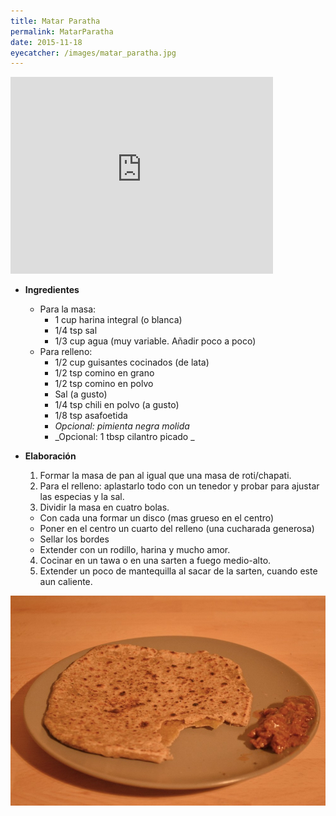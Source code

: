 ```yaml
---
title: Matar Paratha
permalink: MatarParatha
date: 2015-11-18
eyecatcher: /images/matar_paratha.jpg
---
```


<iframe width="420" height="315" src="http://www.youtube.com/embed/DsRroao6hRg" frameborder="0"
allowfullscreen></iframe>


* **Ingredientes**

  * Para la masa: 
    * 1 cup harina integral (o blanca)
    * 1/4 tsp sal
    * 1/3 cup agua (muy variable. Añadir poco a poco)
  * Para relleno: 
    * 1/2 cup guisantes cocinados (de lata)
    * 1/2 tsp comino en grano
    * 1/2 tsp comino en polvo
    * Sal (a gusto)
    * 1/4 tsp chili en polvo (a gusto)
    * 1/8 tsp asafoetida
    * _Opcional: pimienta negra molida_
    * _Opcional: 1 tbsp cilantro picado _

* **Elaboración**

  1. Formar la masa de pan al igual que una masa de roti/chapati.
  2. Para el relleno: aplastarlo todo con un tenedor y probar para ajustar las especias y la sal.
  3. Dividir la masa en cuatro bolas. 
    * Con cada una formar un disco (mas grueso en el centro)
    * Poner en el centro un cuarto del relleno (una cucharada generosa)
    * Sellar los bordes 
    * Extender con un rodillo, harina y mucho amor.
  4. Cocinar en un tawa o en una sarten a fuego medio-alto.
  5. Extender un poco de mantequilla al sacar de la sarten, cuando este aun caliente.

![MatarParatha](/images/matar_paratha.jpg)

